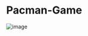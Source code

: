 # Pacman-Game
![image](https://user-images.githubusercontent.com/69343990/115407841-0447fa80-a20e-11eb-8f4a-54694d0d1ad4.png)

